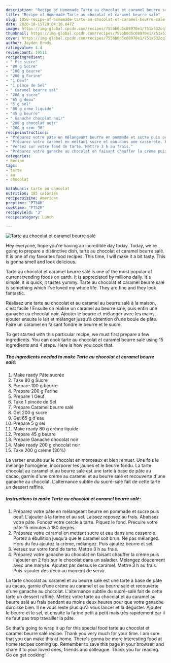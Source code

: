 ```yaml
---
description: "Recipe of Homemade Tarte au chocolat et caramel beurre salé"
title: "Recipe of Homemade Tarte au chocolat et caramel beurre salé"
slug: 1050-recipe-of-homemade-tarte-au-chocolat-et-caramel-beurre-sale
date: 2020-10-15T20:04:18.047Z
image: https://img-global.cpcdn.com/recipes/755bb0d5c08970e1/751x532cq70/tarte-au-chocolat-et-caramel-beurre-sale-photo-principale-de-la-recette.jpg
thumbnail: https://img-global.cpcdn.com/recipes/755bb0d5c08970e1/751x532cq70/tarte-au-chocolat-et-caramel-beurre-sale-photo-principale-de-la-recette.jpg
cover: https://img-global.cpcdn.com/recipes/755bb0d5c08970e1/751x532cq70/tarte-au-chocolat-et-caramel-beurre-sale-photo-principale-de-la-recette.jpg
author: Jayden Brady
ratingvalue: 4.4
reviewcount: 19511
recipeingredient:
- " Pte sucre"
- "80 g Sucre"
- "100 g beurre"
- "200 g Farine"
- "1 Oeuf"
- "1 pince de Sel"
- " Caramel beurre sal"
- "200 g sucre"
- "65 g deau"
- "5 g sel"
- "80 g crme liquide"
- "45 g beurre"
- " Ganache chocolat noir"
- "200 g chocolat noir"
- "200 g crme 30"
recipeinstructions:
- "Préparez votre pâte en mélangeant beurre en pommade et sucre puis oeuf. L&#39;ajouter à la farine et au sel. Laissez reposez au frais. Abaissez votre pâte. Foncez votre cercle à tarte. Piquez le fond. Précuire votre pâte 15 minutes à 180 degrés."
- "Préparez votre caramel en mettant sucre et eau dans une casserole. Portez à ébullition jusqu&#39;à que le caramel soit brun. Ne pas mélangez. Hors du feu ajoutez la crème, mélangez. Puis ajoutez beurre et sel."
- "Versez sur votre fond de tarte. Mettre 3 h au frais."
- "Préparez votre ganache au chocolat en faisant chauffer la crème puis l&#39;ajouter en 2 fois sur le chocolat dans un saladier. Mélangez doucement avec une maryse. Ajoutez par dessus le caramel. Mettre 3 h au frais. Puis rajouter des déco au moment de servir."
categories:
- Recipe
tags:
- tarte
- au
- chocolat

katakunci: tarte au chocolat 
nutrition: 185 calories
recipecuisine: American
preptime: "PT38M"
cooktime: "PT52M"
recipeyield: "3"
recipecategory: Lunch

---
```



![Tarte au chocolat et caramel beurre salé](https://img-global.cpcdn.com/recipes/755bb0d5c08970e1/751x532cq70/tarte-au-chocolat-et-caramel-beurre-sale-photo-principale-de-la-recette.jpg)

Hey everyone, hope you're having an incredible day today. Today, we're going to prepare a distinctive dish, tarte au chocolat et caramel beurre salé. It is one of my favorites food recipes. This time, I will make it a bit tasty. This is gonna smell and look delicious.

Tarte au chocolat et caramel beurre salé is one of the most popular of current trending foods on earth. It is appreciated by millions daily. It's simple, it is quick, it tastes yummy. Tarte au chocolat et caramel beurre salé is something which I've loved my whole life. They are fine and they look fantastic.

Réalisez une tarte au chocolat et au caramel au beurre salé à la maison, c&#39;est facile ! Ensuite on réalise un caramel au beurre salé, puis enfin une ganache au chocolat noir. Ajouter le beurre et mélanger avec les mains, ajouter ensuite le lait et mélanger jusqu&#39;à obtention d&#39;une boule de pâte. Faire un caramel en faisant fondre le beurre et le sucre.


To get started with this particular recipe, we must first prepare a few ingredients. You can cook tarte au chocolat et caramel beurre salé using 15 ingredients and 4 steps. Here is how you cook that.

<!--inarticleads1-->

##### The ingredients needed to make Tarte au chocolat et caramel beurre salé:

1. Make ready  Pâte sucrée
1. Take 80 g Sucre
1. Prepare 100 g beurre
1. Prepare 200 g Farine
1. Prepare 1 Oeuf
1. Take 1 pincée de Sel
1. Prepare  Caramel beurre salé
1. Get 200 g sucre
1. Get 65 g d&#39;eau
1. Prepare 5 g sel
1. Make ready 80 g crème liquide
1. Prepare 45 g beurre
1. Prepare  Ganache chocolat noir
1. Make ready 200 g chocolat noir
1. Take 200 g crème (30%)


La verser ensuite sur le chocolat en morceaux et bien remuer. Une fois le mélange homogène, incorporer les jaunes et le beurre fondu. La tarte chocolat au caramel et au beurre salé est une tarte à base de pâte au cacao, garnie d&#39;une crème au caramel et au beurre salé et recouverte d&#39;une ganache au chocolat. L&#39;alternance subtile du sucré-salé fait de cette tarte un dessert raffiné. 

<!--inarticleads2-->

##### Instructions to make Tarte au chocolat et caramel beurre salé:

1. Préparez votre pâte en mélangeant beurre en pommade et sucre puis oeuf. L&#39;ajouter à la farine et au sel. Laissez reposez au frais. Abaissez votre pâte. Foncez votre cercle à tarte. Piquez le fond. Précuire votre pâte 15 minutes à 180 degrés.
1. Préparez votre caramel en mettant sucre et eau dans une casserole. Portez à ébullition jusqu&#39;à que le caramel soit brun. Ne pas mélangez. Hors du feu ajoutez la crème, mélangez. Puis ajoutez beurre et sel.
1. Versez sur votre fond de tarte. Mettre 3 h au frais.
1. Préparez votre ganache au chocolat en faisant chauffer la crème puis l&#39;ajouter en 2 fois sur le chocolat dans un saladier. Mélangez doucement avec une maryse. Ajoutez par dessus le caramel. Mettre 3 h au frais. Puis rajouter des déco au moment de servir.


La tarte chocolat au caramel et au beurre salé est une tarte à base de pâte au cacao, garnie d&#39;une crème au caramel et au beurre salé et recouverte d&#39;une ganache au chocolat. L&#39;alternance subtile du sucré-salé fait de cette tarte un dessert raffiné. Mettez votre tarte au chocolat et au caramel au beurre salé au frais pendant au moins deux heures pour que votre ganache durcisse bien. Il ne vous reste plus qu&#39;à vous lancer et la déguster. Ajouter le beurre et le sel, et ensuite la farine petit à petit mais très rapidement car il ne faut pas trop travailler la pâte. 

So that's going to wrap it up for this special food tarte au chocolat et caramel beurre salé recipe. Thank you very much for your time. I am sure that you can make this at home. There's gonna be more interesting food at home recipes coming up. Remember to save this page in your browser, and share it to your loved ones, friends and colleague. Thank you for reading. Go on get cooking!
